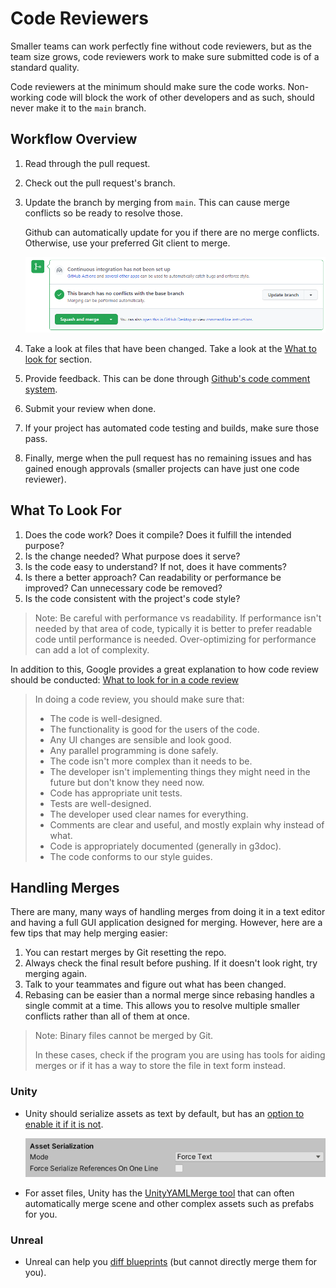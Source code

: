 # Code Reviewers

Smaller teams can work perfectly fine without code reviewers, but as
the team size grows, code reviewers work to make sure submitted code
is of a standard quality.

Code reviewers at the minimum should make sure the code works.
Non-working code will block the work of other developers and as such,
should never make it to the `main` branch.

## Workflow Overview

1. Read through the pull request.

2. Check out the pull request's branch.

3. Update the branch by merging from `main`. This can cause merge conflicts so be ready to resolve those.
   
   Github can automatically update for you if there are no merge conflicts. Otherwise, use your preferred Git client to merge.

   ![Image of Github pull request update branch button](/docs/collab-template/images/github_pull-request-update-branch.png)

4. Take a look at files that have been changed. Take a look at the [What to look for](#what-to-look-for) section.

5. Provide feedback. This can be done through
   [Github's code comment system](https://docs.github.com/en/pull-requests/collaborating-with-pull-requests/reviewing-changes-in-pull-requests/commenting-on-a-pull-request).

6. Submit your review when done.

7. If your project has automated code testing and builds, make sure those pass.

8. Finally, merge when the pull request has no remaining issues and has gained enough approvals (smaller projects can have just one code reviewer).

## What To Look For

1. Does the code work? Does it compile? Does it fulfill the intended purpose?
2. Is the change needed? What purpose does it serve?
3. Is the code easy to understand? If not, does it have comments?
4. Is there a better approach? Can readability or performance be improved? Can unnecessary code be removed?
5. Is the code consistent with the project's code style?

> Note: Be careful with performance vs readability. If performance
> isn't needed by that area of code, typically it is better to prefer
> readable code until performance is needed. Over-optimizing for
> performance can add a lot of complexity.

In addition to this, Google provides a great explanation to how code review should be conducted:
[What to look for in a code review](https://google.github.io/eng-practices/review/reviewer/looking-for.html)

> In doing a code review, you should make sure that:
> - The code is well-designed.
> - The functionality is good for the users of the code.
> - Any UI changes are sensible and look good.
> - Any parallel programming is done safely.
> - The code isn't more complex than it needs to be.
> - The developer isn't implementing things they might need in the future but don't know they need now.
> - Code has appropriate unit tests.
> - Tests are well-designed.
> - The developer used clear names for everything.
> - Comments are clear and useful, and mostly explain why instead of what.
> - Code is appropriately documented (generally in g3doc).
> - The code conforms to our style guides.

## Handling Merges

There are many, many ways of handling merges from doing it in a text
editor and having a full GUI application designed for merging.
However, here are a few tips that may help merging easier:

1. You can restart merges by Git resetting the repo.
2. Always check the final result before pushing. If it doesn't look
   right, try merging again.
3. Talk to your teammates and figure out what has been changed.
4. Rebasing can be easier than a normal merge since rebasing handles a
   single commit at a time. This allows you to resolve multiple
   smaller conflicts rather than all of them at once.

> Note: Binary files cannot be merged by Git.
> 
> In these cases, check if the program you are using has tools for
> aiding merges or if it has a way to store the file in text form
> instead.

### Unity

- Unity should serialize assets as text by default, but has
  an [option to enable it if it is not](https://docs.unity3d.com/Manual/class-EditorManager.html).

  ![Image of Unity Force Text Serialization option](/docs/collab-template/images/unity_force-text-serialization.png)
- For asset files, Unity has
  the [UnityYAMLMerge tool](https://docs.unity3d.com/Manual/SmartMerge.html)
  that can often automatically merge scene and other complex assets
  such as prefabs for you.

### Unreal

- Unreal can help
  you [diff blueprints](https://www.unrealengine.com/en-US/blog/diffing-blueprints)
  (but cannot directly merge them for you).